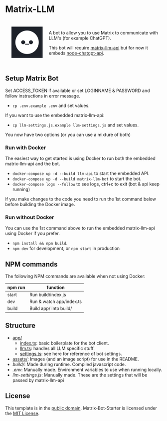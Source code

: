 # Matrix-LLM


<span>
<img src="assets/matrix-llm.png" align="left" style="width:100px;height: 100px; margin: 20px;">
<br>

A bot to allow you to use Matrix to communicate with LLM's (for example ChatGPT).

This bot will require [matrix-llm-api](https://github.com/matrixllm/api) but for now it embeds [node-chatgpt-api](https://github.com/waylaidwanderer/node-chatgpt-api).

</span>

<br clear="both">

## Setup Matrix Bot

Set ACCESS_TOKEN if available or set LOGINNAME & PASSWORD and follow instructions in error message.

- `cp .env.example .env` and set values.

If you want to use the embedded matrix-llm-api:

- `cp llm-settings.js.example llm-settings.js` and set values.

You now have two options (or you can use a mixture of both)

### Run with Docker

The easiest way to get started is using Docker to run both the embedded matrix-llm-api and the bot.

- `docker-compose up -d --build llm-api` to start the embedded API.
- `docker-compose up -d --build matrix-llm-bot` to start the bot.
- `docker-compose logs --follow` to see logs, ctrl+c to exit (bot & api keep running)

If you make changes to the code you need to run the 1st command below before building the Docker image.

### Run without Docker

You can use the 1st command above to run the embedded matrix-llm-api using Docker if you prefer.

- `npm install && npm build`.
- `npm dev` for development, or `npm start` in production

## NPM commands

The following NPM commands are available when not using Docker:

|    npm run   |                   function                 |
| ------------ | ------------------------------------------ |
| start        | Run build/index.js                         |
| dev          | Run & watch app/index.ts                   |
| build        | Build app/ into build/                     |

## Structure
- [app/](app/)
    - [index.ts](app/index.ts): basic boilerplate for the bot client.
    - [llm.ts](app/llm.ts): handles all LLM specific stuff.
    - [settings.ts](app/settings.ts): see here for reference of bot settings.
- [assets/](assets/): Images (and an image script) for use in the README.
- *build/*: Made during runtime. Compiled javascript code.
- *.env*: Manually made. Environment variables to use when running locally.
- *llm-settings.js*: Manually made. These are the settings that will be passed by matrix-llm-api

## License
This template is in the [public domain](LICENSE). Matrix-Bot-Starter is licensed under the [MIT License](https://github.com/matrixllm/Matrix-Bot-Starter/blob/main/LICENSE).


